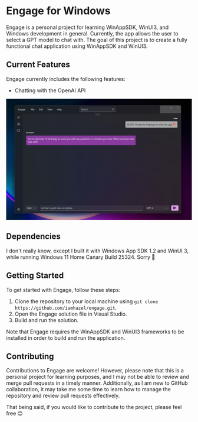 # Engage for Windows

Engage is a personal project for learning WinAppSDK, WinUI3, and Windows development in general. Currently, the app allows the user to select a GPT model to chat with. The goal of this project is to create a fully functional chat application using WinAppSDK and WinUI3.

## Current Features

Engage currently includes the following features:

- Chatting with the OpenAI API

![Screenshot of Engage chat screen](Screenshots/chat-screen.png)

## Dependencies

I don't really know, except I built it with Windows App SDK 1.2 and WinUI 3, while running Windows 11 Home Canary Build 25324. Sorry 😬

## Getting Started

To get started with Engage, follow these steps:

1. Clone the repository to your local machine using `git clone https://github.com/iamhazel/engage.git`.
2. Open the Engage solution file in Visual Studio.
3. Build and run the solution.

Note that Engage requires the WinAppSDK and WinUI3 frameworks to be installed in order to build and run the application.

## Contributing

Contributions to Engage are welcome! However, please note that this is a personal project for learning purposes, and I may not be able to review and merge pull requests in a timely manner. Additionally, as I am new to GitHub collaboration, it may take me some time to learn how to manage the repository and review pull requests effectively.

That being said, if you would like to contribute to the project, please feel free 😊
